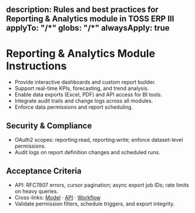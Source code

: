 description: Rules and best practices for Reporting & Analytics module in TOSS ERP III
applyTo: "**/*"
globs: "**/*"
alwaysApply: true
---

# Reporting & Analytics Module Instructions
- Provide interactive dashboards and custom report builder.
- Support real-time KPIs, forecasting, and trend analysis.
- Enable data exports (Excel, PDF) and API access for BI tools.
- Integrate audit trails and change logs across all modules.
- Enforce data permissions and report scheduling.

## Security & Compliance
- OAuth2 scopes: reporting:read, reporting:write; enforce dataset-level permissions.
- Audit logs on report definition changes and scheduled runs.

## Acceptance Criteria
- API: RFC7807 errors, cursor pagination; async export job IDs; rate limits on heavy queries.
- Cross-links: [Model](mdc:docs/models/reporting.model.md) · [API](mdc:docs/api-specs/reporting.openapi.md) · [Workflow](mdc:docs/architecture/reporting.workflow.md)
- Validate permission filters, schedule triggers, and export integrity.

